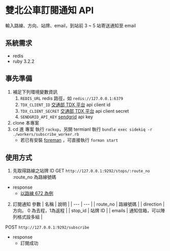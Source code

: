 # 雙北公車訂閱通知 API
輸入路線、方向、站牌、email，到站前 3 ~ 5 站寄送通知至 email

## 系統需求
- redis
- ruby 3.2.2

## 事先準備
1. 補足下列環境變數資訊
   1. `REDIS_URL` redis 路徑，如 `redis://127.0.0.1:6379`
   2. `TDX_CLIENT_ID` [交通部 TDX 平台](https://tdx.transportdata.tw/) api client id
   3. `TDX_CLIENT_SECRET` [交通部 TDX 平台](https://tdx.transportdata.tw/) api client secret
   4. `SENDGRID_API_KEY` [sendgrid](https://app.sendgrid.com/) api key
2. clone 本專案
3. cd 進 專案 執行 `rackup`，另開 termianl 執行 `bundle exec sidekiq -r ./workers/subscribe_worker.rb`
   - 若已有安裝 [foreman](https://github.com/ddollar/foreman) ，可直接執行 `forman start`

## 使用方式

1. 先取得路線之站牌 ID
GET `http://127.0.0.1:9292/stops/:route_no` :route_no 為路線號碼
- response
   -  [以路線 672 為例](https://github.com/cellvinchung/bus_subscription/blob/master/example/stops.json)

2. 訂閱通知
參數
   | 名稱 | 說明 |
   | --- | --- |
   | route_no | 路線號碼 |
   | direction | 方向。 0 為去程，1為返程 |
   | stop_id | 站牌 ID |
   | emails | 通知信箱，可以陣列格式設多組 |

POST `http://127.0.0.1:9292/subscribe`

- response 
  - 訂閱成功  
